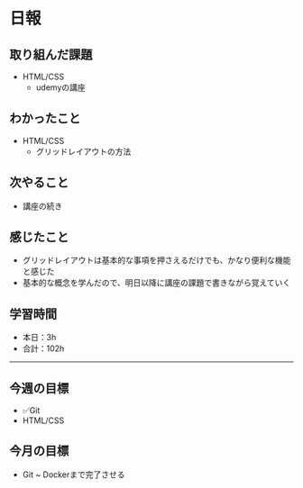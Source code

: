 # 日報

## 取り組んだ課題  

- HTML/CSS
  - udemyの講座

## わかったこと

- HTML/CSS
	- グリッドレイアウトの方法

## 次やること

- 講座の続き

## 感じたこと

- グリッドレイアウトは基本的な事項を押さえるだけでも、かなり便利な機能と感じた
- 基本的な概念を学んだので、明日以降に講座の課題で書きながら覚えていく

## 学習時間

- 本日：3h
- 合計：102h

---

## 今週の目標

- ✅Git
- HTML/CSS

## 今月の目標

- Git ~ Dockerまで完了させる
